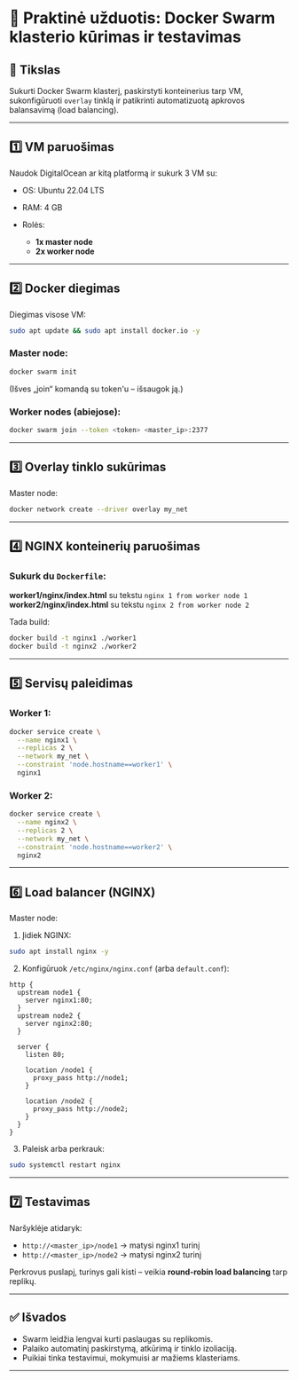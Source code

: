 # 🧪 Praktinė užduotis: Docker Swarm klasterio kūrimas ir testavimas

## 🌟 Tikslas

Sukurti Docker Swarm klasterį, paskirstyti konteinerius tarp VM, sukonfigūruoti `overlay` tinklą ir patikrinti automatizuotą apkrovos balansavimą (load balancing).

---

## 1️⃣ VM paruošimas

Naudok DigitalOcean ar kitą platformą ir sukurk 3 VM su:

* OS: Ubuntu 22.04 LTS
* RAM: 4 GB
* Rolės:

  * **1x master node**
  * **2x worker node**

---

## 2️⃣ Docker diegimas

Diegimas visose VM:

```bash
sudo apt update && sudo apt install docker.io -y
```

### Master node:

```bash
docker swarm init
```

(Išves „join“ komandą su token'u – išsaugok ją.)

### Worker nodes (abiejose):

```bash
docker swarm join --token <token> <master_ip>:2377
```

---

## 3️⃣ Overlay tinklo sukūrimas

Master node:

```bash
docker network create --driver overlay my_net
```

---

## 4️⃣ NGINX konteinerių paruošimas

### Sukurk du `Dockerfile`:

**worker1/nginx/index.html** su tekstu `nginx 1 from worker node 1`
**worker2/nginx/index.html** su tekstu `nginx 2 from worker node 2`

Tada build:

```bash
docker build -t nginx1 ./worker1
docker build -t nginx2 ./worker2
```

---

## 5️⃣ Servisų paleidimas

### Worker 1:

```bash
docker service create \
  --name nginx1 \
  --replicas 2 \
  --network my_net \
  --constraint 'node.hostname==worker1' \
  nginx1
```

### Worker 2:

```bash
docker service create \
  --name nginx2 \
  --replicas 2 \
  --network my_net \
  --constraint 'node.hostname==worker2' \
  nginx2
```

---

## 6️⃣ Load balancer (NGINX)

Master node:

1. Įidiek NGINX:

```bash
sudo apt install nginx -y
```

2. Konfigūruok `/etc/nginx/nginx.conf` (arba `default.conf`):

```nginx
http {
  upstream node1 {
    server nginx1:80;
  }
  upstream node2 {
    server nginx2:80;
  }

  server {
    listen 80;

    location /node1 {
      proxy_pass http://node1;
    }

    location /node2 {
      proxy_pass http://node2;
    }
  }
}
```

3. Paleisk arba perkrauk:

```bash
sudo systemctl restart nginx
```

---

## 7️⃣ Testavimas

Naršyklėje atidaryk:

* `http://<master_ip>/node1` → matysi nginx1 turinį
* `http://<master_ip>/node2` → matysi nginx2 turinį

Perkrovus puslapį, turinys gali kisti – veikia **round-robin load balancing** tarp replikų.

---

## ✅ Išvados

* Swarm leidžia lengvai kurti paslaugas su replikomis.
* Palaiko automatinį paskirstymą, atkūrimą ir tinklo izoliaciją.
* Puikiai tinka testavimui, mokymuisi ar mažiems klasteriams.

---
